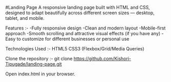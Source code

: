 #Landing Page
A responsive landing page built with HTML and CSS, designed to adapt beautifully across different screen sizes — desktop, tablet, and mobile.

Features :-
-Fully responsive design
-Clean and modern layout
-Mobile-first approach
-Smooth scrolling and attractive visual effects (if you have any)
-Easy to customize for different businesses or personal use

Technologies Used :-
HTML5
CSS3 (Flexbox/Grid/Media Queries)

Clone the repository :-
git clone https://github.com/Kishori-Tipugade/landing-page.git

Open index.html in your browser.
